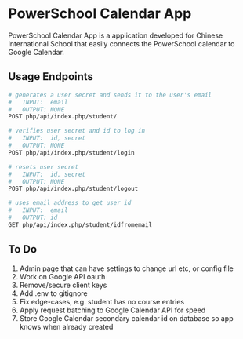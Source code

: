 # PowerSchool Calendar App
PowerSchool Calendar App is a application developed for Chinese International School that easily connects the PowerSchool calendar to Google Calendar.

## Usage Endpoints
```bash
# generates a user secret and sends it to the user's email
#   INPUT:  email
#   OUTPUT: NONE
POST php/api/index.php/student/

# verifies user secret and id to log in
#   INPUT:  id, secret
#   OUTPUT: NONE
POST php/api/index.php/student/login

# resets user secret
#   INPUT:  id, secret
#   OUTPUT: NONE
POST php/api/index.php/student/logout

# uses email address to get user id
#   INPUT:  email
#   OUTPUT: id
GET php/api/index.php/student/idfromemail
```

## To Do
1. Admin page that can have settings to change url etc, or config file
2. Work on Google API oauth
3. Remove/secure client keys
4. Add .env to gitignore
5. Fix edge-cases, e.g. student has no course entries
6. Apply request batching to Google Calendar API for speed
7. Store Google Calendar secondary calendar id on database so app knows when already created
